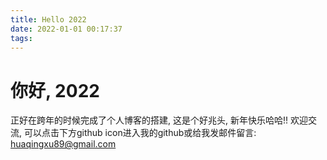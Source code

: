 ```yaml
---
title: Hello 2022
date: 2022-01-01 00:17:37
tags:
---
```

# 你好, 2022
正好在跨年的时候完成了个人博客的搭建, 这是个好兆头, 新年快乐哈哈!! 欢迎交流, 可以点击下方github icon进入我的github或给我发邮件留言: huaqingxu89@gmail.com


